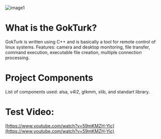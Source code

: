 ![image1](https://user-images.githubusercontent.com/47026072/73659833-104aa980-46a8-11ea-9ac6-353801173c2e.png)

# What is the GokTurk?
GokTurk is written using C++ and is basically a tool for remote control of linux systems. Features: camera and desktop monitoring, file transfer, command execution, executable file creation, multiple connection processing.
# Project Components
List of components used: alsa, v4l2, gtkmm, xlib, and standart library.

# Test Video:
[https://www.youtube.com/watch?v=59mKMZH-Yic](https://www.youtube.com/watch?v=59mKMZH-Yic)
